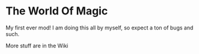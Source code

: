 # The World Of Magic
My first ever mod! I am doing this all by myself, so expect a ton of bugs and such.

More stuff are in the Wiki
